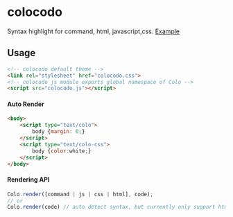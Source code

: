 colocodo
========

Syntax highlight for command, html, javascript,css. [Example](http://jsinspector.herokuapp.com/)

## Usage
```html
<!-- colocodo default theme -->
<link rel="stylesheet" href="colocodo.css">
<!-- colocodo js module exports global namespace of Colo -->
<script src="colocodo.js"></script>
```

#### Auto Render
```html
<body>
    <script type="text/colo">
        body {margin: 0;}
    </script>
    <script type="text/colo-css">
        body {color:white;}
    </script>
</body>
```

#### Rendering API
```javascript
Colo.render([command | js | css | html], code);
// or
Colo.render(code) // auto detect syntax, but currently only support html and css detection.
```
